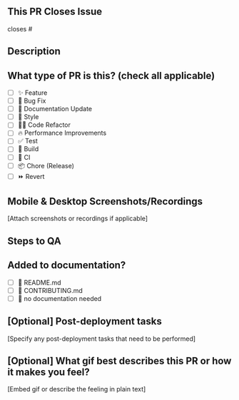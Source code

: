 
## This PR Closes Issue 
closes #

## Description

## What type of PR is this? (check all applicable)

- [ ] ✨ Feature
- [ ] 🐛 Bug Fix
- [ ] 📝 Documentation Update
- [ ] 🎨 Style
- [ ] 🧑‍💻 Code Refactor
- [ ] 🔥 Performance Improvements
- [ ] ✅ Test
- [ ] 🤖 Build
- [ ] 🔁 CI
- [ ] 📦 Chore (Release)
- [ ] ⏩ Revert

## Mobile & Desktop Screenshots/Recordings
[Attach screenshots or recordings if applicable]

## Steps to QA

## Added to documentation?
- [ ] 📜 README.md
- [ ] 📜 CONTRIBUTING.md
- [ ] 🙅 no documentation needed

## [Optional] Post-deployment tasks
[Specify any post-deployment tasks that need to be performed]

## [Optional] What gif best describes this PR or how it makes you feel? 
[Embed gif or describe the feeling in plain text]
